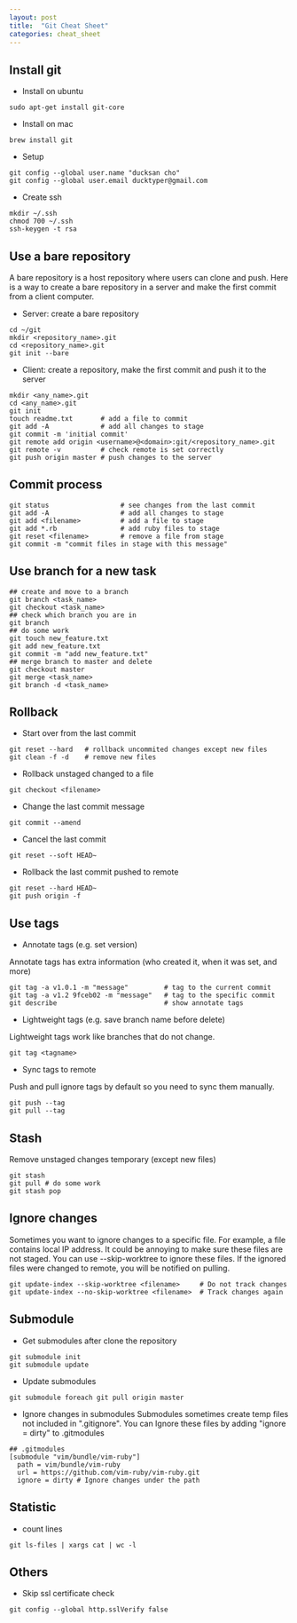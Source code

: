 ```yaml
---
layout: post
title:  "Git Cheat Sheet"
categories: cheat_sheet
---
```


## Install git

* Install on ubuntu

```
sudo apt-get install git-core
```

* Install on mac

```
brew install git
```

* Setup

```
git config --global user.name "ducksan cho"
git config --global user.email ducktyper@gmail.com
```

* Create ssh

```
mkdir ~/.ssh
chmod 700 ~/.ssh
ssh-keygen -t rsa
```

## Use a bare repository

A bare repository is a host repository where users can clone and push. Here
is a way to create a bare repository in a server and make the first commit
from a client computer.

* Server: create a bare repository

```
cd ~/git
mkdir <repository_name>.git
cd <repository_name>.git
git init --bare
```

* Client: create a repository, make the first commit and push it to the server

```
mkdir <any_name>.git
cd <any_name>.git
git init
touch readme.txt       # add a file to commit
git add -A             # add all changes to stage
git commit -m 'initial commit'
git remote add origin <username>@<domain>:git/<repository_name>.git
git remote -v          # check remote is set correctly
git push origin master # push changes to the server
```

## Commit process

```
git status                  # see changes from the last commit
git add -A                  # add all changes to stage
git add <filename>          # add a file to stage
git add *.rb                # add ruby files to stage
git reset <filename>        # remove a file from stage
git commit -m "commit files in stage with this message"
```

## Use branch for a new task

```
## create and move to a branch
git branch <task_name>
git checkout <task_name>
## check which branch you are in
git branch
## do some work
git touch new_feature.txt
git add new_feature.txt
git commit -m "add new_feature.txt"
## merge branch to master and delete
git checkout master
git merge <task_name>
git branch -d <task_name>
```

## Rollback

* Start over from the last commit

```
git reset --hard   # rollback uncommited changes except new files
git clean -f -d    # remove new files
```


* Rollback unstaged changed to a file

```
git checkout <filename>
```

* Change the last commit message

```
git commit --amend
```

* Cancel the last commit

```
git reset --soft HEAD~
```

* Rollback the last commit pushed to remote

```
git reset --hard HEAD~
git push origin -f
```

## Use tags

* Annotate tags (e.g. set version)

Annotate tags has extra information (who created it, when it was set, and more)

```
git tag -a v1.0.1 -m "message"         # tag to the current commit
git tag -a v1.2 9fceb02 -m "message"   # tag to the specific commit
git describe                           # show annotate tags
```

* Lightweight tags (e.g. save branch name before delete)

Lightweight tags work like branches that do not change.

```
git tag <tagname>
```

* Sync tags to remote

Push and pull ignore tags by default so you need to sync them manually.

```
git push --tag
git pull --tag
```

## Stash

Remove unstaged changes temporary (except new files)

```
git stash
git pull # do some work
git stash pop
```

## Ignore changes

Sometimes you want to ignore changes to a specific file. For example, a file
contains local IP address. It could be annoying to make sure these files are not
staged. You can use --skip-worktree to ignore these files. If the ignored files
were changed to remote, you will be notified on pulling.

```
git update-index --skip-worktree <filename>     # Do not track changes
git update-index --no-skip-worktree <filename>  # Track changes again
```

## Submodule

* Get submodules after clone the repository

```
git submodule init
git submodule update
```

* Update submodules

```
git submodule foreach git pull origin master
```

* Ignore changes in submodules
Submodules sometimes create temp files not included in ".gitignore". You can
Ignore these files by adding "ignore = dirty" to .gitmodules

```
## .gitmodules
[submodule "vim/bundle/vim-ruby"]
  path = vim/bundle/vim-ruby
  url = https://github.com/vim-ruby/vim-ruby.git
  ignore = dirty # Ignore changes under the path
```

## Statistic

* count lines

```
git ls-files | xargs cat | wc -l
```

## Others

* Skip ssl certificate check

```
git config --global http.sslVerify false
```
